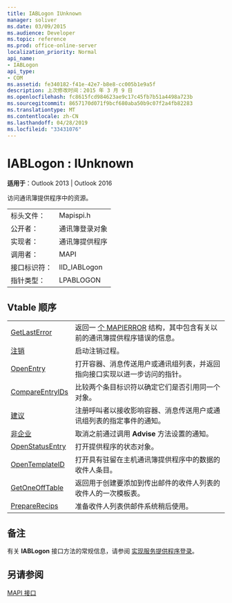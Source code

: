 ```yaml
---
title: IABLogon IUnknown
manager: soliver
ms.date: 03/09/2015
ms.audience: Developer
ms.topic: reference
ms.prod: office-online-server
localization_priority: Normal
api_name:
- IABLogon
api_type:
- COM
ms.assetid: fe340182-f41e-42e7-b8e8-cc005b1e9a5f
description: 上次修改时间：2015 年 3 月 9 日
ms.openlocfilehash: fc8615fcd984623ae9c17c45fb7b51a4498a723b
ms.sourcegitcommit: 8657170d071f9bcf680aba50b9c07f2a4fb82283
ms.translationtype: MT
ms.contentlocale: zh-CN
ms.lasthandoff: 04/28/2019
ms.locfileid: "33431076"
---
```

# <a name="iablogon--iunknown"></a>IABLogon : IUnknown

  
  
**适用于**：Outlook 2013 | Outlook 2016 
  
访问通讯簿提供程序中的资源。
  
|||
|:-----|:-----|
|标头文件：  <br/> |Mapispi.h  <br/> |
|公开者：  <br/> |通讯簿登录对象  <br/> |
|实现者：  <br/> |通讯簿提供程序  <br/> |
|调用者：  <br/> |MAPI  <br/> |
|接口标识符：  <br/> |IID_IABLogon  <br/> |
|指针类型：  <br/> |LPABLOGON  <br/> |
   
## <a name="vtable-order"></a>Vtable 顺序

|||
|:-----|:-----|
|[GetLastError](iablogon-getlasterror.md) <br/> |返回一 [个 MAPIERROR](mapierror.md) 结构，其中包含有关以前的通讯簿提供程序错误的信息。  <br/> |
|[注销](iablogon-logoff.md) <br/> |启动注销过程。  <br/> |
|[OpenEntry](iablogon-openentry.md) <br/> |打开容器、消息传送用户或通讯组列表，并返回指向接口实现以进一步访问的指针。  <br/> |
|[CompareEntryIDs](iablogon-compareentryids.md) <br/> |比较两个条目标识符以确定它们是否引用同一个对象。  <br/> |
|[建议](iablogon-advise.md) <br/> |注册呼叫者以接收影响容器、消息传送用户或通讯组列表的指定事件的通知。  <br/> |
|[非企业](iablogon-unadvise.md) <br/> |取消之前通过调用 **Advise** 方法设置的通知。  <br/> |
|[OpenStatusEntry](iablogon-openstatusentry.md) <br/> |打开提供程序的状态对象。  <br/> |
|[OpenTemplateID](iablogon-opentemplateid.md) <br/> |打开具有驻留在主机通讯簿提供程序中的数据的收件人条目。  <br/> |
|[GetOneOffTable](iablogon-getoneofftable.md) <br/> |返回用于创建要添加到传出邮件的收件人列表的收件人的一次模板表。  <br/> |
|[PrepareRecips](iablogon-preparerecips.md) <br/> |准备收件人列表供邮件系统稍后使用。  <br/> |
   
## <a name="remarks"></a>备注

有关 **IABLogon** 接口方法的常规信息，请参阅 [实现服务提供程序登录](implementing-service-provider-logon.md)。
  
## <a name="see-also"></a>另请参阅



[MAPI 接口](mapi-interfaces.md)

